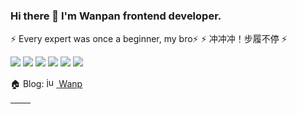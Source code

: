 ### Hi there 👋 I'm Wanpan frontend developer.

⚡ Every expert was once a beginner, my bro⚡ ⚡ 冲冲冲！步履不停 ⚡

<code><img src="https://img.shields.io/badge/JavaScript-yellow.svg?style=for-the-badge&logo=javaScript&logoColor=white"/></code>
<code><img src="https://img.shields.io/badge/typescript-%23007ACC.svg?style=for-the-badge&logo=typescript&logoColor=white"/></code>
<code><img src="https://img.shields.io/badge/node-6DA55F?style=for-the-badge&logo=node.js&logoColor=white"/></code>
<code><img src="https://img.shields.io/badge/react.js-%2320232a.svg?style=for-the-badge&logo=react&logoColor=%2361DAFB"/></code>
<code><img src="https://img.shields.io/badge/next-black.svg?style=for-the-badge&logo=Next&logoColor=white"/></code>
<code><img src="https://img.shields.io/badge/vue-%2335495e.svg?style=for-the-badge&logo=vuedotjs&logoColor=%234FC08D"/></code>

<span>🏠 Blog: </span>
<a href='https://juejin.cn/user/915263907437207/posts'>
    <img src="https://lf3-cdn-tos.bytescm.com/obj/static/xitu_juejin_web/6c61ae65d1c41ae8221a670fa32d05aa.svg" width="16px" alt="jue jin"/>
    <span>Wanp</span>
</a>


| <img align="center" src="https://github-readme-stats.vercel.app/api?username=wanpan11&show_icons=true&theme=buefy&hide_border=true" alt="" /> | <img align="center" src="https://github-readme-stats.vercel.app/api/top-langs/?username=wanpan11&layout=compact&theme=buefy&hide_border=true" alt="" /> |
| --------------------------------------------------------------------------------------------------------------------------------------------- | ------------------------------------------------------------------------------------------------------------------------------------------------------- |
